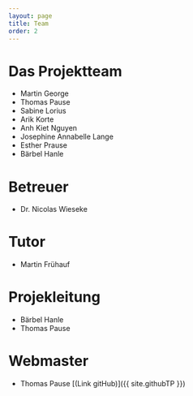 ```yaml
---
layout: page
title: Team
order: 2
---
```

<!--Team-Page-->
# Das Projektteam

* Martin George
* Thomas Pause
* Sabine Lorius
* Arik Korte
* Anh Kiet Nguyen
* Josephine Annabelle Lange
* Esther Prause
* Bärbel Hanle    

# Betreuer

* Dr. Nicolas Wieseke

# Tutor

* Martin Frühauf

# Projekleitung

* Bärbel Hanle
* Thomas Pause

# Webmaster

* Thomas Pause [(Link gitHub)]({{ site.githubTP }})
